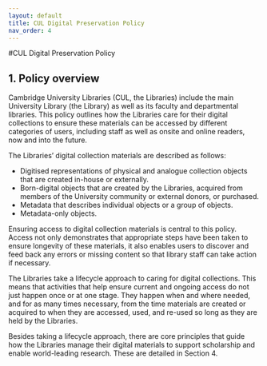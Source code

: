 ```yaml
---
layout: default
title: CUL Digital Preservation Policy
nav_order: 4
---
```

#CUL Digital Preservation Policy
## 1. Policy overview
Cambridge University Libraries (CUL, the Libraries) include the main University Library (the
Library) as well as its faculty and departmental libraries. This policy outlines how the
Libraries care for their digital collections to ensure these materials can be accessed by
different categories of users, including staff as well as onsite and online readers, now and
into the future.

The Libraries’ digital collection materials are described as follows:
* Digitised representations of physical and analogue collection objects that are
created in-house or externally.
* Born-digital objects that are created by the Libraries, acquired from members of the
University community or external donors, or purchased.
* Metadata that describes individual objects or a group of objects.
* Metadata-only objects.

Ensuring access to digital collection materials is central to this policy. Access not only
demonstrates that appropriate steps have been taken to ensure longevity of these
materials, it also enables users to discover and feed back any errors or missing content so
that library staff can take action if necessary.

The Libraries take a lifecycle approach to caring for digital collections. This means that
activities that help ensure current and ongoing access do not just happen once or at one
stage. They happen when and where needed, and for as many times necessary, from the
time materials are created or acquired to when they are accessed, used, and re-used so
long as they are held by the Libraries.

Besides taking a lifecycle approach, there are core principles that guide how the Libraries
manage their digital materials to support scholarship and enable world-leading research.
These are detailed in Section 4.
